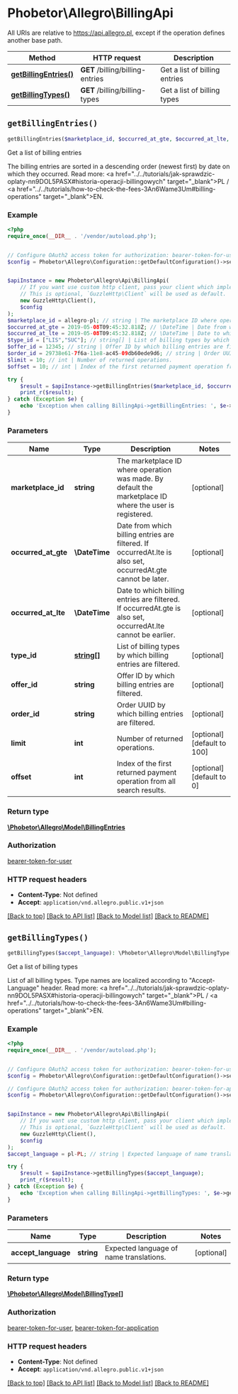 # Phobetor\Allegro\BillingApi

All URIs are relative to https://api.allegro.pl, except if the operation defines another base path.

| Method | HTTP request | Description |
| ------------- | ------------- | ------------- |
| [**getBillingEntries()**](BillingApi.md#getBillingEntries) | **GET** /billing/billing-entries | Get a list of billing entries |
| [**getBillingTypes()**](BillingApi.md#getBillingTypes) | **GET** /billing/billing-types | Get a list of billing types |


## `getBillingEntries()`

```php
getBillingEntries($marketplace_id, $occurred_at_gte, $occurred_at_lte, $type_id, $offer_id, $order_id, $limit, $offset): \Phobetor\Allegro\Model\BillingEntries
```

Get a list of billing entries

The billing entries are sorted in a descending order (newest first) by date on which they occurred. Read more: <a href=\"../../tutorials/jak-sprawdzic-oplaty-nn9DOL5PASX#historia-operacji-billingowych\" target=\"_blank\">PL</a> / <a href=\"../../tutorials/how-to-check-the-fees-3An6Wame3Um#billing-operations\" target=\"_blank\">EN</a>.

### Example

```php
<?php
require_once(__DIR__ . '/vendor/autoload.php');


// Configure OAuth2 access token for authorization: bearer-token-for-user
$config = Phobetor\Allegro\Configuration::getDefaultConfiguration()->setAccessToken('YOUR_ACCESS_TOKEN');


$apiInstance = new Phobetor\Allegro\Api\BillingApi(
    // If you want use custom http client, pass your client which implements `GuzzleHttp\ClientInterface`.
    // This is optional, `GuzzleHttp\Client` will be used as default.
    new GuzzleHttp\Client(),
    $config
);
$marketplace_id = allegro-pl; // string | The marketplace ID where operation was made. By default the marketplace ID where the user is registered.
$occurred_at_gte = 2019-05-08T09:45:32.818Z; // \DateTime | Date from which billing entries are filtered. If occurredAt.lte is also set, occurredAt.gte cannot be later.
$occurred_at_lte = 2019-05-08T09:45:32.818Z; // \DateTime | Date to which billing entries are filtered. If occurredAt.gte is also set, occurredAt.lte cannot be earlier.
$type_id = ["LIS","SUC"]; // string[] | List of billing types by which billing entries are filtered.
$offer_id = 12345; // string | Offer ID by which billing entries are filtered.
$order_id = 29738e61-7f6a-11e8-ac45-09db60ede9d6; // string | Order UUID by which billing entries are filtered.
$limit = 10; // int | Number of returned operations.
$offset = 10; // int | Index of the first returned payment operation from all search results.

try {
    $result = $apiInstance->getBillingEntries($marketplace_id, $occurred_at_gte, $occurred_at_lte, $type_id, $offer_id, $order_id, $limit, $offset);
    print_r($result);
} catch (Exception $e) {
    echo 'Exception when calling BillingApi->getBillingEntries: ', $e->getMessage(), PHP_EOL;
}
```

### Parameters

| Name | Type | Description  | Notes |
| ------------- | ------------- | ------------- | ------------- |
| **marketplace_id** | **string**| The marketplace ID where operation was made. By default the marketplace ID where the user is registered. | [optional] |
| **occurred_at_gte** | **\DateTime**| Date from which billing entries are filtered. If occurredAt.lte is also set, occurredAt.gte cannot be later. | [optional] |
| **occurred_at_lte** | **\DateTime**| Date to which billing entries are filtered. If occurredAt.gte is also set, occurredAt.lte cannot be earlier. | [optional] |
| **type_id** | [**string[]**](../Model/string.md)| List of billing types by which billing entries are filtered. | [optional] |
| **offer_id** | **string**| Offer ID by which billing entries are filtered. | [optional] |
| **order_id** | **string**| Order UUID by which billing entries are filtered. | [optional] |
| **limit** | **int**| Number of returned operations. | [optional] [default to 100] |
| **offset** | **int**| Index of the first returned payment operation from all search results. | [optional] [default to 0] |

### Return type

[**\Phobetor\Allegro\Model\BillingEntries**](../Model/BillingEntries.md)

### Authorization

[bearer-token-for-user](../../README.md#bearer-token-for-user)

### HTTP request headers

- **Content-Type**: Not defined
- **Accept**: `application/vnd.allegro.public.v1+json`

[[Back to top]](#) [[Back to API list]](../../README.md#endpoints)
[[Back to Model list]](../../README.md#models)
[[Back to README]](../../README.md)

## `getBillingTypes()`

```php
getBillingTypes($accept_language): \Phobetor\Allegro\Model\BillingType[]
```

Get a list of billing types

List of all billing types. Type names are localized according to \"Accept-Language\" header. Read more: <a href=\"../../tutorials/jak-sprawdzic-oplaty-nn9DOL5PASX#historia-operacji-billingowych\" target=\"_blank\">PL</a> / <a href=\"../../tutorials/how-to-check-the-fees-3An6Wame3Um#billing-operations\" target=\"_blank\">EN</a>.

### Example

```php
<?php
require_once(__DIR__ . '/vendor/autoload.php');


// Configure OAuth2 access token for authorization: bearer-token-for-user
$config = Phobetor\Allegro\Configuration::getDefaultConfiguration()->setAccessToken('YOUR_ACCESS_TOKEN');

// Configure OAuth2 access token for authorization: bearer-token-for-application
$config = Phobetor\Allegro\Configuration::getDefaultConfiguration()->setAccessToken('YOUR_ACCESS_TOKEN');


$apiInstance = new Phobetor\Allegro\Api\BillingApi(
    // If you want use custom http client, pass your client which implements `GuzzleHttp\ClientInterface`.
    // This is optional, `GuzzleHttp\Client` will be used as default.
    new GuzzleHttp\Client(),
    $config
);
$accept_language = pl-PL; // string | Expected language of name translations.

try {
    $result = $apiInstance->getBillingTypes($accept_language);
    print_r($result);
} catch (Exception $e) {
    echo 'Exception when calling BillingApi->getBillingTypes: ', $e->getMessage(), PHP_EOL;
}
```

### Parameters

| Name | Type | Description  | Notes |
| ------------- | ------------- | ------------- | ------------- |
| **accept_language** | **string**| Expected language of name translations. | [optional] |

### Return type

[**\Phobetor\Allegro\Model\BillingType[]**](../Model/BillingType.md)

### Authorization

[bearer-token-for-user](../../README.md#bearer-token-for-user), [bearer-token-for-application](../../README.md#bearer-token-for-application)

### HTTP request headers

- **Content-Type**: Not defined
- **Accept**: `application/vnd.allegro.public.v1+json`

[[Back to top]](#) [[Back to API list]](../../README.md#endpoints)
[[Back to Model list]](../../README.md#models)
[[Back to README]](../../README.md)
